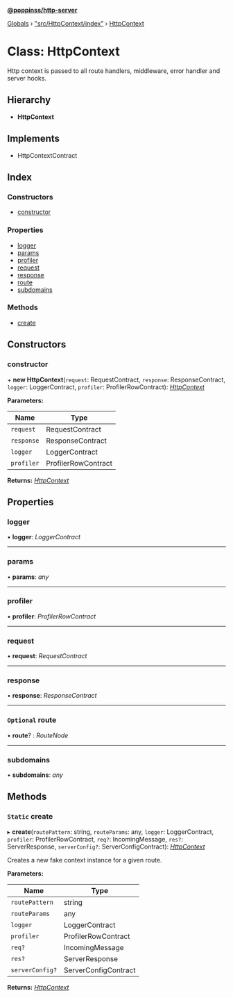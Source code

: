 **[@poppinss/http-server](../README.md)**

[Globals](../README.md) › ["src/HttpContext/index"](../modules/_src_httpcontext_index_.md) › [HttpContext](_src_httpcontext_index_.httpcontext.md)

# Class: HttpContext

Http context is passed to all route handlers, middleware,
error handler and server hooks.

## Hierarchy

* **HttpContext**

## Implements

* HttpContextContract

## Index

### Constructors

* [constructor](_src_httpcontext_index_.httpcontext.md#constructor)

### Properties

* [logger](_src_httpcontext_index_.httpcontext.md#logger)
* [params](_src_httpcontext_index_.httpcontext.md#params)
* [profiler](_src_httpcontext_index_.httpcontext.md#profiler)
* [request](_src_httpcontext_index_.httpcontext.md#request)
* [response](_src_httpcontext_index_.httpcontext.md#response)
* [route](_src_httpcontext_index_.httpcontext.md#optional-route)
* [subdomains](_src_httpcontext_index_.httpcontext.md#subdomains)

### Methods

* [create](_src_httpcontext_index_.httpcontext.md#static-create)

## Constructors

###  constructor

\+ **new HttpContext**(`request`: RequestContract, `response`: ResponseContract, `logger`: LoggerContract, `profiler`: ProfilerRowContract): *[HttpContext](_src_httpcontext_index_.httpcontext.md)*

**Parameters:**

Name | Type |
------ | ------ |
`request` | RequestContract |
`response` | ResponseContract |
`logger` | LoggerContract |
`profiler` | ProfilerRowContract |

**Returns:** *[HttpContext](_src_httpcontext_index_.httpcontext.md)*

## Properties

###  logger

• **logger**: *LoggerContract*

___

###  params

• **params**: *any*

___

###  profiler

• **profiler**: *ProfilerRowContract*

___

###  request

• **request**: *RequestContract*

___

###  response

• **response**: *ResponseContract*

___

### `Optional` route

• **route**? : *RouteNode*

___

###  subdomains

• **subdomains**: *any*

## Methods

### `Static` create

▸ **create**(`routePattern`: string, `routeParams`: any, `logger`: LoggerContract, `profiler`: ProfilerRowContract, `req?`: IncomingMessage, `res?`: ServerResponse, `serverConfig?`: ServerConfigContract): *[HttpContext](_src_httpcontext_index_.httpcontext.md)*

Creates a new fake context instance for a given route.

**Parameters:**

Name | Type |
------ | ------ |
`routePattern` | string |
`routeParams` | any |
`logger` | LoggerContract |
`profiler` | ProfilerRowContract |
`req?` | IncomingMessage |
`res?` | ServerResponse |
`serverConfig?` | ServerConfigContract |

**Returns:** *[HttpContext](_src_httpcontext_index_.httpcontext.md)*